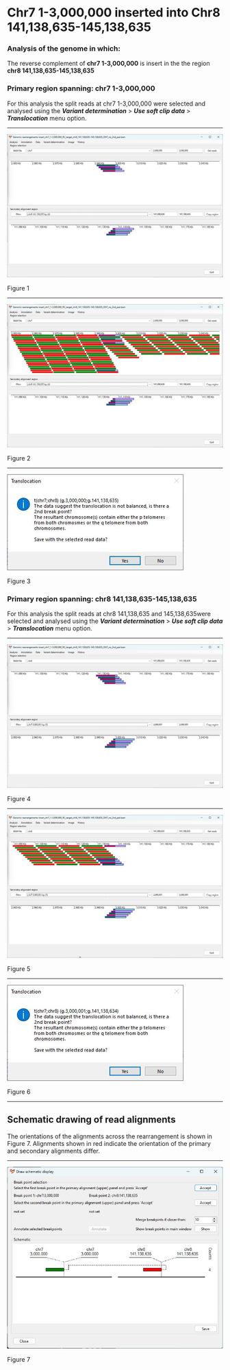 # Chr7 1-3,000,000  inserted into Chr8 141,138,635-145,138,635

### Analysis of the genome in which: 

The reverse complement of **chr7 1-3,000,000** is insert in the the region **chr8 141,138,635-145,138,635**

### Primary region spanning: chr7 1-3,000,000 

For this analysis the split reads at chr7 1-3,000,000 were selected and analysed using the ___Variant determination___ > ___Use soft clip data___ > ___Translocation___ menu option.<hr />

![image](images/insert_chr7_1-3,000,000_RC_target_chr8_141,138,635-145,138,635_ONT_no_2nd_pair_1.jpg)

Figure 1

<hr />

![image](images/insert_chr7_1-3,000,000_RC_target_chr8_141,138,635-145,138,635_ONT_no_2nd_pair_1_all.jpg)

Figure 2

<hr />

![image](images/insert_chr7_1-3,000,000_RC_target_chr8_141,138,635-145,138,635_ONT_no_2nd_pair_1_results.jpg)

Figure 3

### Primary region spanning: chr8 141,138,635-145,138,635 

For this analysis the split reads at chr8 141,138,635 and 145,138,635were selected and analysed using the ___Variant determination___ > ___Use soft clip data___ > ___Translocation___ menu option.<hr />

![image](images/insert_chr7_1-3,000,000_RC_target_chr8_141,138,635-145,138,635_ONT_no_2nd_pair_2.jpg)

Figure 4

<hr />

![image](images/insert_chr7_1-3,000,000_RC_target_chr8_141,138,635-145,138,635_ONT_no_2nd_pair_2_all.jpg)

Figure 5

<hr />

![image](images/insert_chr7_1-3,000,000_RC_target_chr8_141,138,635-145,138,635_ONT_no_2nd_pair_2_results.jpg)

Figure 6

<hr />

## Schematic drawing of read alignments

The orientations of the alignments across the rearrangement is shown in Figure 7. Alignments shown in red indicate the orientation of the primary and secondary alignments differ.

<hr />

![image](images/insert_chr7_1-3,000,000_RC_target_chr8_141,138,635-145,138,635_ONT_no_2nd_pair.jpg)

Figure 7